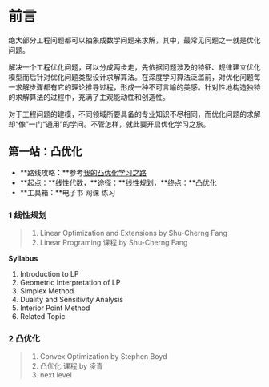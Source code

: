 # 前言

绝大部分工程问题都可以抽象成数学问题来求解，其中，最常见问题之一就是优化问题。

解决一个工程优化问题，可以分成两步走，先依据问题涉及的特征、规律建立优化模型而后针对优化问题类型设计求解算法。在深度学习算法泛滥前，对优化问题每一求解步骤都有它的理论推导过程，形成一种不可言喻的美感。针对性地构造独特的求解算法的过程中，充满了主观能动性和创造性。

对于工程问题的建模，不同领域所要具备的专业知识不尽相同，而优化问题的求解却“像”一门“通用”的学问。不管怎样，就此要开启优化学习之旅。

## 第一站：凸优化

* **路线攻略：**参考[我的凸优化学习之路](http://deanhan.com/2018/01/17/convex/)
* **起点：**线性代数，**途径：**线性规划，**终点：**凸优化
* **工具箱：**电子书 网课 练习

### 1 线性规划

> 1. Linear Optimization and Extensions by Shu-Cherng Fang
> 2. Linear Programing 课程 by Shu-Cherng Fang

**Syllabus**

1. Introduction to LP
2. Geometric Interpretation of LP
3. Simplex Method
4. Duality and Sensitivity Analysis
5. Interior Point Method
6. Related Topic

### 2 凸优化

> 1. Convex Optimization by Stephen Boyd
> 2. 凸优化 课程 by 凌青
> 3. next level